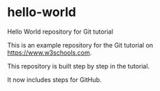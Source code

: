 # hello-world
Hello World repository for Git tutorial

This is an example repository for the Git tutorial on https://www.w3schools.com.

This repository is built step by step in the tutorial.

It now includes steps for GitHub.
